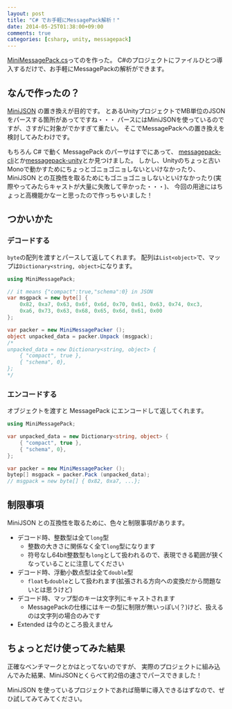 ```yaml
---
layout: post
title: "C# でお手軽にMessagePack解析！"
date: 2014-05-25T01:38:00+09:00
comments: true
categories: [csharp, unity, messagepack]
---
```


[MiniMessagePack.cs](https://github.com/shogo82148/MiniMessagePack)ってのを作った。
C#のプロジェクトにファイルひとつ導入するだけで、お手軽にMessagePackの解析ができます。

<!-- More -->

## なんで作ったの？

[MiniJSON](https://gist.github.com/darktable/1411710) の置き換えが目的です。
とあるUnityプロジェクトでMB単位のJSONをパースする箇所があってですね・・・
パースにはMiniJSONを使っているのですが、さすがに対象がでかすぎて重たい。
そこでMessagePackへの置き換えを検討してみたわけです。

もちろん C# で動く MessagePack のパーサはすでにあって、
[messagepack-cli](https://github.com/msgpack/msgpack-cli)とか[messagepack-unity](https://github.com/southwudang/msgpack-unity)とか見つけました。
しかし、Unityのちょっと古いMonoで動かすためにちょっとゴニョゴニョしないといけなかったり、
MiniJSON との互換性を取るためにもゴニョゴニョしないといけなかったり(実際やってみたらキャストが大量に失敗して辛かった・・・)、
今回の用途にはちょっと高機能かなーと思ったので作っちゃいました！


## つかいかた

### デコードする

`byte`の配列を渡すとパースして返してくれます。
配列は`List<object>`で、マップは`Dictionary<string, object>`になります。

``` csharp
using MiniMessagePack;

// it means {"compact":true,"schema":0} in JSON
var msgpack = new byte[] {
    0x82, 0xa7, 0x63, 0x6f, 0x6d, 0x70, 0x61, 0x63, 0x74, 0xc3,
	0xa6, 0x73, 0x63, 0x68, 0x65, 0x6d, 0x61, 0x00
};

var packer = new MiniMessagePacker ();
object unpacked_data = packer.Unpack (msgpack);
/*
unpacked_data = new Dictionary<string, object> {
    { "compact", true },
    { "schema", 0},
};
*/
```

### エンコードする

オブジェクトを渡すと MessagePack にエンコードして返してくれます。

``` csharp
using MiniMessagePack;

var unpacked_data = new Dictionary<string, object> {
    { "compact", true },
    { "schema", 0},
};

var packer = new MiniMessagePacker ();
bytep[] msgpack = packer.Pack (unpacked_data);
// msgpack = new byte[] { 0x82, 0xa7, ...};
```

## 制限事項

MiniJSON との互換性を取るために、色々と制限事項があります。

- デコード時、整数型は全て`long`型
  - 整数の大きさに関係なく全て`long`型になります
  - 符号なし64bit整数型も`long`として扱われるので、表現できる範囲が狭くなっていることに注意してください
- デコード時、浮動小数点型は全て`double`型
  - `float`も`double`として扱われます(拡張される方向への変換だから問題ないとは思うけど)
- デコード時、マップ型のキーは文字列にキャストされます
  - MessagePackの仕様にはキーの型に制限が無いっぽい(？)けど、扱えるのは文字列の場合のみです
- Extended は今のところ扱えません


## ちょっとだけ使ってみた結果

正確なベンチマークとかはとってないのですが、
実際のプロジェクトに組み込んでみた結果、MiniJSONとくらべて約2倍の速さでパースできました！


MiniJSON を使っているプロジェクトであれば簡単に導入できるはずなので、ぜひ試してみてみてください。
